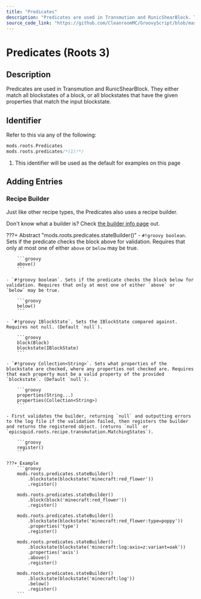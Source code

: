 ```yaml
---
title: "Predicates"
description: "Predicates are used in Transmution and RunicShearBlock. They either match all blockstates of a block, or all blockstates that have the given properties that match the input blockstate."
source_code_link: "https://github.com/CleanroomMC/GroovyScript/blob/master/src/main/java/com/cleanroommc/groovyscript/compat/mods/roots/Predicates.java"
---
```


# Predicates (Roots 3)

## Description

Predicates are used in Transmution and RunicShearBlock. They either match all blockstates of a block, or all blockstates that have the given properties that match the input blockstate.

## Identifier

Refer to this via any of the following:

```groovy hl_lines="2"
mods.roots.Predicates
mods.roots.predicates/*(1)!*/
```

1. This identifier will be used as the default for examples on this page

## Adding Entries

### Recipe Builder

Just like other recipe types, the Predicates also uses a recipe builder.

Don't know what a builder is? Check [the builder info page](../../../groovy/builder.md) out.

???+ Abstract "mods.roots.predicates.stateBuilder()"
    - `#!groovy boolean`. Sets if the predicate checks the block above for validation. Requires that only at most one of either `above` or `below` may be true.

        ```groovy
        above()
        ```

    - `#!groovy boolean`. Sets if the predicate checks the block below for validation. Requires that only at most one of either `above` or `below` may be true.

        ```groovy
        below()
        ```

    - `#!groovy IBlockState`. Sets the IBlockState compared against. Requires not null. (Default `null`).

        ```groovy
        block(Block)
        blockstate(IBlockState)
        ```

    - `#!groovy Collection<String>`. Sets what properties of the blockstate are checked, where any properties not checked are. Requires that each property must be a valid property of the provided `blockstate`. (Default `null`).

        ```groovy
        properties(String...)
        properties(Collection<String>)
        ```

    - First validates the builder, returning `null` and outputting errors to the log file if the validation failed, then registers the builder and returns the registered object. (returns `null` or `epicsquid.roots.recipe.transmutation.MatchingStates`).

        ```groovy
        register()
        ```

    ???+ Example
        ```groovy
        mods.roots.predicates.stateBuilder()
            .blockstate(blockstate('minecraft:red_flower'))
            .register()

        mods.roots.predicates.stateBuilder()
            .block(block('minecraft:red_flower'))
            .register()

        mods.roots.predicates.stateBuilder()
            .blockstate(blockstate('minecraft:red_flower:type=poppy'))
            .properties('type')
            .register()

        mods.roots.predicates.stateBuilder()
            .blockstate(blockstate('minecraft:log:axis=z:variant=oak'))
            .properties('axis')
            .above()
            .register()

        mods.roots.predicates.stateBuilder()
            .blockstate(blockstate('minecraft:log'))
            .below()
            .register()
        ```
